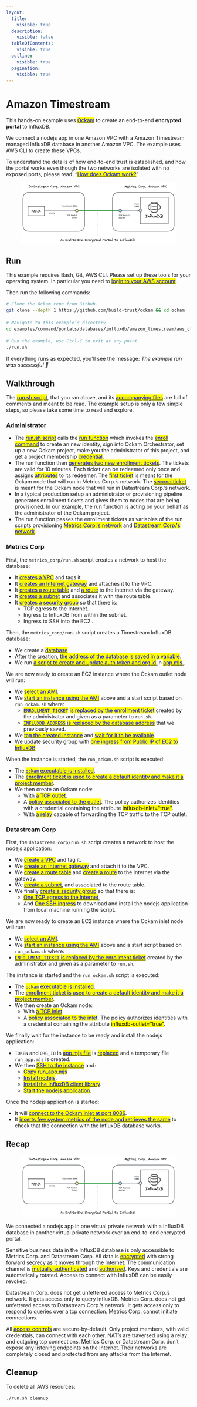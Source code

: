 ```yaml
---
layout:
  title:
    visible: true
  description:
    visible: false
  tableOfContents:
    visible: true
  outline:
    visible: true
  pagination:
    visible: true
---
```


# Amazon Timestream

This hands-on example uses [<mark style="color:blue;">Ockam</mark>](../../../) to create an end-to-end **encrypted portal** to InfluxDB.

We connect a nodejs app in one Amazon VPC with a Amazon Timestream managed InfluxDB database in another Amazon VPC. The example uses AWS CLI to create these VPCs.

To understand the details of how end-to-end trust is established, and how the portal works even though the two networks are isolated with no exposed ports, please read: “[<mark style="color:blue;">How does Ockam work?</mark>](../../../how-does-ockam-work.md)”

<figure><img src="../../../.gitbook/assets/influxdb-portal.png" alt=""><figcaption></figcaption></figure>

## Run

This example requires Bash, Git, AWS CLI. Please set up these tools for your operating system. In particular you need to [<mark style="color:blue;">login to your AWS account</mark>](https://docs.aws.amazon.com/cli/latest/userguide/cli-chap-authentication.html).

Then run the following commands:

```bash
# Clone the Ockam repo from Github.
git clone --depth 1 https://github.com/build-trust/ockam && cd ockam

# Navigate to this example’s directory.
cd examples/command/portals/databases/influxdb/amazon_timestream/aws_cli

# Run the example, use Ctrl-C to exit at any point.
./run.sh
```

If everything runs as expected, you'll see the message: _The example run was successful 🥳_

## Walkthrough

The [<mark style="color:blue;">run.sh script</mark>](https://github.com/build-trust/ockam/blob/develop/examples/command/portals/databases/influxdb/amazon\_timestream/aws\_cli/run.sh), that you ran above, and its [<mark style="color:blue;">accompanying files</mark>](https://github.com/build-trust/ockam/tree/develop/examples/command/portals/databases/influxdb/amazon\_timestream/aws\_cli) are full of comments and meant to be read. The example setup is only a few simple steps, so please take some time to read and explore.

### Administrator

* The [<mark style="color:blue;">run.sh script</mark>](https://github.com/build-trust/ockam/blob/develop/examples/command/portals/databases/influxdb/amazon\_timestream/aws\_cli/run.sh) calls the [<mark style="color:blue;">run function</mark>](https://github.com/build-trust/ockam/blob/develop/examples/command/portals/databases/influxdb/amazon\_timestream/aws\_cli/run.sh#L14) which invokes the [<mark style="color:blue;">enroll command</mark>](https://github.com/build-trust/ockam/blob/develop/examples/command/portals/databases/influxdb/amazon\_timestream/aws\_cli/run.sh#L27) to create an new identity, sign into Ockam Orchestrator, set up a new Ockam project, make you the administrator of this project, and get a project membership [<mark style="color:blue;">credential</mark>](../../../reference/protocols/identities.md#credentials).
* The run function then [<mark style="color:blue;">generates two new enrollment tickets</mark>](https://github.com/build-trust/ockam/blob/develop/examples/command/portals/databases/influxdb/amazon\_timestream/aws\_cli/run.sh#L36-L45). The tickets are valid for 10 minutes. Each ticket can be redeemed only once and assigns [<mark style="color:blue;">attributes</mark>](../../../reference/protocols/identities.md#credentials) to its redeemer. The [<mark style="color:blue;">first ticket</mark>](https://github.com/build-trust/ockam/blob/develop/examples/command/portals/databases/influxdb/amazon\_timestream/aws\_cli/run.sh#L36-L37) is meant for the Ockam node that will run in Metrics Corp.’s network. The [<mark style="color:blue;">second ticket</mark>](https://github.com/build-trust/ockam/blob/develop/examples/command/portals/databases/influxdb/amazon\_timestream/aws\_cli/run.sh#L44-L45) is meant for the Ockam node that will run in Datastream Corp.’s network.
* In a typical production setup an administrator or provisioning pipeline generates enrollment tickets and gives them to nodes that are being provisioned. In our example, the run function is acting on your behalf as the administrator of the Ockam project.
* The run function passes the enrollment tickets as variables of the run scripts provisioning [<mark style="color:blue;">Metrics Corp.'s network</mark>](https://github.com/build-trust/ockam/blob/develop/examples/command/portals/databases/influxdb/amazon\_timestream/aws\_cli/run.sh#L50C37-L50C56) and [<mark style="color:blue;">Datastream Corp.'s network</mark>](https://github.com/build-trust/ockam/blob/develop/examples/command/portals/databases/influxdb/amazon\_timestream/aws\_cli/run.sh#L55C41-L55C64).

### Metrics Corp

First, the `metrics_corp/run.sh` script creates a network to host the database:

* It [<mark style="color:blue;">creates a VPC</mark>](https://github.com/build-trust/ockam/blob/develop/examples/command/portals/databases/influxdb/amazon\_timestream/aws\_cli/metrics\_corp/run.sh#L11-L12) and tags it.
* It [<mark style="color:blue;">creates an Internet gateway</mark>](https://github.com/build-trust/ockam/blob/develop/examples/command/portals/databases/influxdb/amazon\_timestream/aws\_cli/metrics\_corp/run.sh#L15-L16) and attaches it to the VPC.
* It [<mark style="color:blue;">creates a route table</mark>](https://github.com/build-trust/ockam/blob/develop/examples/command/portals/databases/influxdb/amazon\_timestream/aws\_cli/metrics\_corp/run.sh#L19) and [<mark style="color:blue;">a route</mark>](https://github.com/build-trust/ockam/blob/develop/examples/command/portals/databases/influxdb/amazon\_timestream/aws\_cli/metrics\_corp/run.sh#L20) to the Internet via the gateway.
* It [<mark style="color:blue;">creates a subnet</mark>](https://github.com/build-trust/ockam/blob/develop/examples/command/portals/databases/influxdb/amazon\_timestream/aws\_cli/metrics\_corp/run.sh#L27-L32) and associates it with the route table.
* It [<mark style="color:blue;">creates a security group</mark>](https://github.com/build-trust/ockam/blob/develop/examples/command/portals/databases/influxdb/amazon\_timestream/aws\_cli/metrics\_corp/run.sh#L34-L42) so that there is:
  * TCP egress to the Internet.
  * Ingress to InfluxDB from within the subnet.
  * Ingress to SSH into the EC2 .

Then, the `metrics_corp/run.sh` script creates a Timestream InfluxDB database:

* We create a [<mark style="color:blue;">database</mark>](https://github.com/build-trust/ockam/blob/develop/examples/command/portals/databases/influxdb/amazon\_timestream/aws\_cli/metrics\_corp/run.sh#L48-L59)
* After the creation, [<mark style="color:blue;">the address of the database is saved in a variable</mark>](https://github.com/build-trust/ockam/blob/develop/examples/command/portals/databases/influxdb/amazon\_timestream/aws\_cli/metrics\_corp/run.sh#L76).
* We run [<mark style="color:blue;">a script to create and update auth token and org id</mark> ](https://github.com/build-trust/ockam/blob/develop/examples/command/portals/databases/influxdb/amazon\_timestream/aws\_cli/metrics\_corp/run.sh#L79)in [<mark style="color:blue;">app.mjs</mark> ](https://github.com/build-trust/ockam/blob/develop/examples/command/portals/databases/influxdb/amazon\_timestream/aws\_cli/datastream\_corp/app.mjs#L10-L11).

We are now ready to create an EC2 instance where the Ockam outlet node will run:

* We [<mark style="color:blue;">select an AMI</mark>](https://github.com/build-trust/ockam/blob/develop/examples/command/portals/databases/influxdb/amazon\_timestream/aws\_cli/metrics\_corp/run.sh#L83).
* We [<mark style="color:blue;">start an instance using the AMI</mark>](https://github.com/build-trust/ockam/blob/develop/examples/command/portals/databases/influxdb/amazon\_timestream/aws\_cli/metrics\_corp/run.sh#L90-L93) above and a start script based on `run_ockam.sh` where:
  * [<mark style="color:blue;">`ENROLLMENT_TICKET`</mark> <mark style="color:blue;">is replaced by the enrollment ticket</mark>](https://github.com/build-trust/ockam/blob/develop/examples/command/portals/databases/influxdb/amazon\_timestream/aws\_cli/metrics\_corp/run.sh#L88) created by the administrator and given as a parameter to `run.sh`.
  * [<mark style="color:blue;">`INFLUXDB_ADDRESS`</mark> <mark style="color:blue;">is replaced by the database address</mark>](https://github.com/build-trust/ockam/blob/develop/examples/command/portals/databases/influxdb/amazon\_timestream/aws\_cli/metrics\_corp/run.sh#L89) that we previously saved.
* We [<mark style="color:blue;">tag the created instance</mark>](https://github.com/build-trust/ockam/blob/develop/examples/command/portals/databases/influxdb/amazon\_timestream/aws\_cli/metrics\_corp/run.sh#L94) and [<mark style="color:blue;">wait for it to be available</mark>](https://github.com/build-trust/ockam/blob/develop/examples/command/portals/databases/influxdb/amazon\_timestream/aws\_cli/metrics\_corp/run.sh#L95).
* We update security group with [<mark style="color:blue;">one ingress from Public IP of EC2 to InfluxDB</mark>](https://github.com/build-trust/ockam/blob/develop/examples/command/portals/databases/influxdb/amazon\_timestream/aws\_cli/metrics\_corp/run.sh#L97)

When the instance is started, the `run_ockam.sh` script is executed:

* The [<mark style="color:blue;">`ockam`</mark> <mark style="color:blue;">executable is installed</mark>](https://github.com/build-trust/ockam/blob/develop/examples/command/portals/databases/influxdb/amazon\_timestream/aws\_cli/metrics\_corp/run\_ockam.sh#L10-L11).
* The [<mark style="color:blue;">enrollment ticket is used to create a default identity and make it a project member</mark>](https://github.com/build-trust/ockam/blob/develop/examples/command/portals/databases/influxdb/amazon\_timestream/aws\_cli/metrics\_corp/run\_ockam.sh#L26).
* We then create an Ockam node:
  * With [<mark style="color:blue;">a TCP outlet</mark>](https://github.com/build-trust/ockam/blob/develop/examples/command/portals/databases/influxdb/amazon\_timestream/aws\_cli/metrics\_corp/run\_ockam.sh#L38).
  * A [<mark style="color:blue;">policy associated to the outlet</mark>](https://github.com/build-trust/ockam/blob/develop/examples/command/portals/databases/influxdb/amazon\_timestream/aws\_cli/metrics\_corp/run\_ockam.sh#L40). The policy authorizes identities with a credential containing the attribute <mark style="background-color:yellow;">influxdb-inlet="true"</mark>.
  * With [<mark style="color:blue;">a relay</mark>](https://github.com/build-trust/ockam/blob/develop/examples/command/portals/databases/influxdb/amazon\_timestream/aws\_cli/metrics\_corp/run\_ockam.sh#L41) capable of forwarding the TCP traffic to the TCP outlet.

### Datastream Corp

First, the `datastream_corp/run.sh` script creates a network to host the nodejs application:

* We [<mark style="color:blue;">create a VPC</mark>](https://github.com/build-trust/ockam/blob/develop/examples/command/portals/databases/influxdb/amazon\_timestream/aws\_cli/datastream\_corp/run.sh#L11-L12) and tag it.
* We [<mark style="color:blue;">create an Internet gateway</mark>](https://github.com/build-trust/ockam/blob/develop/examples/command/portals/databases/influxdb/amazon\_timestream/aws\_cli/datastream\_corp/run.sh#L15-L16) and attach it to the VPC.
* We [<mark style="color:blue;">create a route table</mark>](https://github.com/build-trust/ockam/blob/develop/examples/command/portals/databases/influxdb/amazon\_timestream/aws\_cli/datastream\_corp/run.sh#L19) and [<mark style="color:blue;">create a route</mark>](https://github.com/build-trust/ockam/blob/develop/examples/command/portals/databases/influxdb/amazon\_timestream/aws\_cli/datastream\_corp/run.sh#L20) to the Internet via the gateway.
* We [<mark style="color:blue;">create a subnet</mark>](https://github.com/build-trust/ockam/blob/develop/examples/command/portals/databases/influxdb/amazon\_timestream/aws\_cli/datastream\_corp/run.sh#L23-L27), and associated to the route table.
* We finally [<mark style="color:blue;">create a security group</mark>](https://github.com/build-trust/ockam/blob/develop/examples/command/portals/databases/influxdb/amazon\_timestream/aws\_cli/datastream\_corp/run.sh#L32-L36) so that there is:
  * [<mark style="color:blue;">One TCP egress to the Internet</mark>](https://github.com/build-trust/ockam/blob/develop/examples/command/portals/databases/influxdb/amazon\_timestream/aws\_cli/datastream\_corp/run.sh#L40),
  * And [<mark style="color:blue;">One SSH ingress</mark>](https://github.com/build-trust/ockam/blob/develop/examples/command/portals/databases/influxdb/amazon\_timestream/aws\_cli/datastream\_corp/run.sh#L41) to download and install the nodejs application from local machine running the script.

We are now ready to create an EC2 instance where the Ockam inlet node will run:

* We [<mark style="color:blue;">select an AMI</mark>](https://github.com/build-trust/ockam/blob/develop/examples/command/portals/databases/influxdb/amazon\_timestream/aws\_cli/datastream\_corp/run.sh#L41).
* We [<mark style="color:blue;">start an instance using the AMI</mark>](https://github.com/build-trust/ockam/blob/develop/examples/command/portals/databases/influxdb/amazon\_timestream/aws\_cli/datastream\_corp/run.sh#L45-L61) above and a start script based on `run_ockam.sh` where:
* [<mark style="color:blue;">`ENROLLMENT_TICKET`</mark> <mark style="color:blue;">is replaced by the enrollment ticket</mark>](https://github.com/build-trust/ockam/blob/develop/examples/command/portals/databases/influxdb/amazon\_timestream/aws\_cli/datastream\_corp/run.sh#L48) created by the administrator and given as a parameter to `run.sh`.

The instance is started and the `run_ockam.sh` script is executed:

* The [<mark style="color:blue;">`ockam`</mark> <mark style="color:blue;">executable is installed</mark>](https://github.com/build-trust/ockam/blob/develop/examples/command/portals/databases/influxdb/amazon\_timestream/aws\_cli/datastream\_corp/run\_ockam.sh#L10-L11).
* The [<mark style="color:blue;">enrollment ticket is used to create a default identity and make it a project member</mark>](https://github.com/build-trust/ockam/blob/develop/examples/command/portals/databases/influxdb/amazon\_timestream/aws\_cli/datastream\_corp/run\_ockam.sh#L26).
* We then create an Ockam node:
  * With [<mark style="color:blue;">a TCP inlet</mark>](https://github.com/build-trust/ockam/blob/develop/examples/command/portals/databases/influxdb/amazon\_timestream/aws\_cli/datastream\_corp/run\_ockam.sh#L36).
  * A [<mark style="color:blue;">policy associated to the inlet</mark>](https://github.com/build-trust/ockam/blob/develop/examples/command/portals/databases/influxdb/amazon\_timestream/aws\_cli/datastream\_corp/run\_ockam.sh#L39). The policy authorizes identities with a credential containing the attribute <mark style="background-color:yellow;">influxdb-outlet="true"</mark>.

We finally wait for the instance to be ready and install the nodejs application:

* `TOKEN` and `ORG_ID` in [<mark style="color:blue;">app.mjs file</mark>](https://github.com/build-trust/ockam/blob/develop/examples/command/portals/databases/influxdb/amazon\_timestream/aws\_cli/datastream\_corp/app.mjs#L10-L11) is [<mark style="color:blue;">replaced</mark>](https://github.com/build-trust/ockam/blob/develop/examples/command/portals/databases/influxdb/amazon\_timestream/aws\_cli/metrics\_corp/run\_influx\_auth.sh#L31-L39) and a temporary file `run_app.mjs` is created.
* We then [<mark style="color:blue;">SSH to the instance</mark>](https://github.com/build-trust/ockam/blob/develop/examples/command/portals/databases/influxdb/amazon\_timestream/aws\_cli/datastream\_corp/run.sh#L57) and:
  * [<mark style="color:blue;">Copy run\_app.mjs</mark>](https://github.com/build-trust/ockam/blob/develop/examples/command/portals/databases/influxdb/amazon\_timestream/aws\_cli/datastream\_corp/run.sh#L56)
  * [<mark style="color:blue;">Install nodejs</mark>](https://github.com/build-trust/ockam/blob/develop/examples/command/portals/databases/influxdb/amazon\_timestream/aws\_cli/datastream\_corp/run.sh#L59).
  * [<mark style="color:blue;">Install the InfluxDB client library</mark>](https://github.com/build-trust/ockam/blob/develop/examples/command/portals/databases/influxdb/amazon\_timestream/aws\_cli/datastream\_corp/run.sh#L60).
  * [<mark style="color:blue;">Start the nodejs application</mark>](https://github.com/build-trust/ockam/blob/develop/examples/command/portals/databases/influxdb/amazon\_timestream/aws\_cli/datastream\_corp/run.sh#L61).

Once the nodejs application is started:

* It will [<mark style="color:blue;">connect to the Ockam inlet at port 8086</mark>](https://github.com/build-trust/ockam/blob/develop/examples/command/portals/databases/influxdb/amazon\_timestream/aws\_cli/datastream\_corp/app.mjs#L9).
* It [<mark style="color:blue;">inserts few system metrics of the node and retrieves the same</mark>](https://github.com/build-trust/ockam/blob/develop/examples/command/portals/databases/influxdb/amazon\_timestream/aws\_cli/datastream\_corp/app.mjs#L23-L94) to check that the connection with the InfluxDB database works.

## Recap

<figure><img src="../../../.gitbook/assets/influxdb-portal.png" alt=""><figcaption></figcaption></figure>

We connected a nodejs app in one virtual private network with a InfluxDB database in another virtual private network over an end-to-end encrypted portal.

Sensitive business data in the InfluxDB database is only accessible to Metrics Corp. and Datastream Corp. All data is [<mark style="color:blue;">encrypted</mark>](../../../reference/protocols/secure-channels.md) with strong forward secrecy as it moves through the Internet. The communication channel is [<mark style="color:blue;">mutually authenticated</mark>](../../../reference/protocols/secure-channels.md) and [<mark style="color:blue;">authorized</mark>](../../../reference/protocols/access-controls.md). Keys and credentials are automatically rotated. Access to connect with InfluxDB can be easily revoked.

Datastream Corp. does not get unfettered access to Metrics Corp.’s network. It gets access only to query InfluxDB. Metrics Corp. does not get unfettered access to Datastream Corp.’s network. It gets access only to respond to queries over a tcp connection. Metrics Corp. cannot initiate connections.

All [<mark style="color:blue;">access controls</mark>](../../../reference/protocols/access-controls.md) are secure-by-default. Only project members, with valid credentials, can connect with each other. NAT’s are traversed using a relay and outgoing tcp connections. Metrics Corp. or Datastream Corp. don’t expose any listening endpoints on the Internet. Their networks are completely closed and protected from any attacks from the Internet.

## Cleanup

To delete all AWS resources:

```sh
./run.sh cleanup
```
